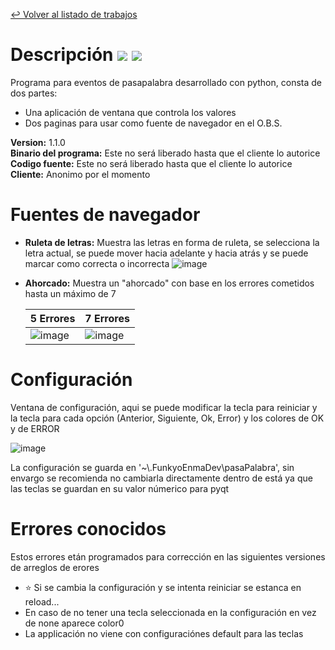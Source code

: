 [↩ Volver al listado de trabajos](https://github.com/FunkyoEnma#proyectos-realizados-y-en-proceso)

# Descripción [![](https://img.shields.io/badge/-python-3776AB?logo=python&logoColor=white&style=flat)](https://github.com/search?q=+language%3APython++org%3AFunkyoEnma+&type=repositories) [![](https://img.shields.io/badge/-qt-41CD52?logo=qt&logoColor=white&style=flat)](https://github.com/search?q=+language%3APython++org%3AFunkyoEnma+&type=repositories)

Programa para eventos de pasapalabra desarrollado con python, consta de dos partes: 

- Una aplicación de ventana que controla los valores
- Dos paginas para usar como fuente de navegador en el O.B.S.

**Version:** 1.1.0<br>
**Binario del programa:** Este no será liberado hasta que el cliente lo autorice<br>
**Codigo fuente:** Este no será liberado hasta que el cliente lo autorice<br>
**Cliente:** Anonimo por el momento

# Fuentes de navegador

- **Ruleta de letras:** Muestra las letras en forma de ruleta, se selecciona la letra actual, se puede mover hacia adelante y hacia atrás y se puede marcar como correcta o incorrecta
  ![image](https://github.com/user-attachments/assets/ef6b1901-d525-4496-92b6-97f79cfc2a17)

- **Ahorcado:** Muestra un "ahorcado" con base en los errores cometidos hasta un máximo de 7
  
  | 5 Errores | 7 Errores |
  |----|-----|
  | ![image](https://github.com/user-attachments/assets/d91a6a70-a7c6-4ea9-959b-5fb07515409c) | ![image](https://github.com/user-attachments/assets/0073b875-56b1-4c61-903e-abe52c40c826) |

# Configuración

Ventana de configuración, aqui se puede modificar la tecla para reiniciar y la tecla para cada opción (Anterior, Siguiente, Ok, Error) y los colores de OK y de ERROR

![image](https://github.com/user-attachments/assets/d904ded3-2656-465a-824b-a818dce3d206)

La configuración se guarda en '~\\.FunkyoEnmaDev\pasaPalabra', sin envargo se recomienda no cambiarla directamente dentro de está ya que las teclas se guardan en su valor númerico para pyqt

# Errores conocidos
Estos errores etán programados para corrección en las siguientes versiones de arreglos de erores

- ⭐ Si se cambia la configuración y se intenta reiniciar se estanca en reload...
- En caso de no tener una tecla seleccionada en la configuración en vez de none aparece color0
- La applicación no viene con configuraciónes default para las teclas
